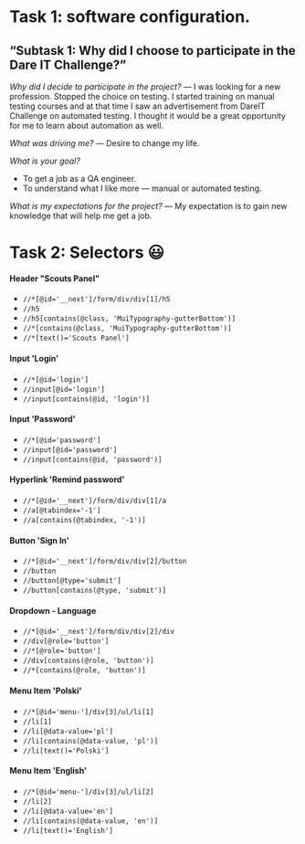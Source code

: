 # Task 1: software configuration.
## “Subtask 1: Why did I choose to participate in the Dare IT Challenge?”

*Why did I decide to participate in the project?* — 
I was looking for a new profession. Stopped the choice on testing. I started training on manual testing courses and at that time I saw an advertisement from DareIT Challenge on automated testing. I thought it would be a great opportunity for me to learn about automation as well. 

*What was driving me?* — Desire to change my life.

*What is your goal?*
+ To get a job as a QA engineer.
+ To understand what I like more — manual or automated testing. 

*What is my expectations for the project?* —
My expectation is to gain new knowledge that will help me get a job.

# Task 2: Selectors 😃
#### Header "Scouts Panel"
- `//*[@id='__next']/form/div/div[1]/h5`
- `//h5`
- `//h5[contains(@class, 'MuiTypography-gutterBottom')]`
- `//*[contains(@class, 'MuiTypography-gutterBottom')]`
- `//*[text()='Scouts Panel']`

#### Input 'Login'
- `//*[@id='login']`
- `//input[@id='login']`
- `//input[contains(@id, 'login')]`

#### Input 'Password'
- `//*[@id='password']`
- `//input[@id='password']`
- `//input[contains(@id, 'password')]`

#### Hyperlink 'Remind password'
- `//*[@id='__next']/form/div/div[1]/a`
- `//a[@tabindex='-1']`
- `//a[contains(@tabindex, '-1')]`

#### Button 'Sign In'
- `//*[@id='__next']/form/div/div[2]/button`
- `//button`
- `//button[@type='submit']`
- `//button[contains(@type, 'submit')]`

#### Dropdown - Language
- `//*[@id='__next']/form/div/div[2]/div`
- `//div[@role='button']`
- `//*[@role='button']`
- `//div[contains(@role, 'button')]`
- `//*[contains(@role, 'button')]`

#### Menu Item 'Polski'
+ `//*[@id='menu-']/div[3]/ul/li[1]`
+ `//li[1]`
+ `//li[@data-value='pl']`
+ `//li[contains(@data-value, 'pl')]`
+ `//li[text()='Polski']`

#### Menu Item 'English'
+ `//*[@id='menu-']/div[3]/ul/li[2]`
+ `//li[2]`
+ `//li[@data-value='en']`
+ `//li[contains(@data-value, 'en')]`
+ `//li[text()='English']`
